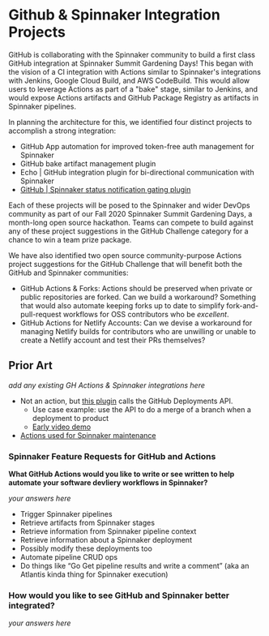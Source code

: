 # Github & Spinnaker Integration Projects

GitHub is collaborating with the Spinnaker community to build a first class GitHub integration at Spinnaker Summit Gardening Days! This began with the vision of a CI integration with Actions similar to Spinnaker's integrations with Jenkins, Google Cloud Build, and AWS CodeBuild. This would allow users to leverage Actions as part of a "bake" stage, similar to Jenkins, and would expose Actions artifacts and GitHub Package Registry as artifacts in Spinnaker pipelines. 

In planning the architecture for this, we identified four distinct projects to accomplish a strong integration:

- GitHub App automation for improved token-free auth management for Spinnaker
- GitHub bake artifact management plugin 
- Echo | GitHub integration plugin for bi-directional communication with Spinnaker
- [GitHub | Spinnaker status notification gating plugin](https://github.com/spinnaker-hackathon/github-actions/blob/master/github-status-gating-plugin/README.md)

Each of these projects will be posed to the Spinnaker and wider DevOps community as part of our Fall 2020 Spinnaker Summit Gardening Days, a month-long open source hackathon. Teams can compete to build against any of these project suggestions in the GitHub Challenge category for a chance to win a team prize package. 

We have also identified two open source community-purpose Actions project suggestions for the GitHub Challenge that will benefit both the GitHub and Spinnaker communities:
- GitHub Actions & Forks: Actions should be preserved when private or public repositories are forked. Can we build a workaround? Something that would also automate keeping forks up to date to simplify fork-and-pull-request workflows for OSS contributors who be _excellent_.
- GitHub Actions for Netlify Accounts: Can we devise a workaround for managing Netlify builds for contributors who are unwilling or unable to create a Netlify account and test their PRs themselves? 


## Prior Art
_add any existing GH Actions & Spinnaker integrations here_

- Not an action, but [this plugin](https://github.com/leefaus/echo-github-plugin) calls the GitHub Deployments API. 
  - Use case example: use the API to do a merge of a branch when a deployment to product 
  - [Early video demo](https://youtu.be/2MN-NaOySpo)
- [Actions used for Spinnaker maintenance](https://github.com/spinnaker/scheduled-actions)
  

### Spinnaker Feature Requests for GitHub and Actions

__What GitHub Actions would you like to write or see written to help automate your software devliery workflows in Spinnaker?__

_your answers here_
- Trigger Spinnaker pipelines
- Retrieve artifacts from Spinnaker stages
- Retrieve information from Spinnaker pipeline context
- Retrieve information about a Spinnaker deployment
- Possibly modify these deployments too
- Automate pipeline CRUD ops
- Do things like “Go Get pipeline results and write a comment” (aka an Atlantis kinda thing for Spinnaker execution)

### How would you like to see GitHub and Spinnaker better integrated?
_your answers here_

  
